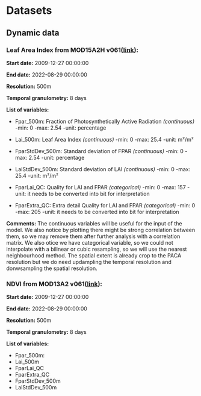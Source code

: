 # Datasets 

## Dynamic data
### Leaf Area Index from MOD15A2H v061([link](https://lpdaac.usgs.gov/products/mod15a2hv061/)):

**Start date:**  2009-12-27 00:00:00

**End date:**  2022-08-29 00:00:00

**Resolution:** 500m

**Temporal granulometry:** 8 days

**List of variables:** 
- Fpar_500m: Fraction of Photosynthetically Active Radiation *(continuous)*
	-min: 0 
	-max: 2.54
    -unit: percentage

- Lai_500m:	Leaf Area Index *(continuous)*
 	-min: 0
	-max: 25.4 
    -unit: m²/m²


- FparStdDev_500m: 	Standard deviation of FPAR *(continuous)*
	-min: 0 
	-max: 2.54
    -unit: percentage
    
- LaiStdDev_500m: Standard deviation of LAI *(continuous)*
 	-min: 0
	-max: 25.4 
    -unit: m²/m²
    
- FparLai_QC: Quality for LAI and FPAR *(categorical)*
 	-min: 0
	-max: 157 
    -unit: it needs to be converted into bit for interpretation

- FparExtra_QC: Extra detail Quality for LAI and FPAR *(categorical)*
 	-min: 0
	-max: 205 
    -unit: it needs to be converted into bit for interpretation

**Comments:** The continuous variables  will be useful for the input of the model. We also notice by plotting there might be strong correlation between them, so we may remove them after further analysis with a correlation matrix. We also otice we have categorical variable, so we could not interpolate with a bilinear or cubic resampling, so we will use the nearest neighbourhood method. The spatial extent is already crop to the PACA resolution but we do need updampling the temporal resolution and donwsampling the spatial resolution.

### NDVI from MOD13A2 v061([link](https://lpdaac.usgs.gov/products/mod13a2v061/)):

**Start date:**  2009-12-27 00:00:00

**End date:**  2022-08-29 00:00:00

**Resolution:** 500m

**Temporal granulometry:** 8 days

**List of variables:** 
- Fpar_500m: 
- Lai_500m
- FparLai_QC
- FparExtra_QC
- FparStdDev_500m
- LaiStdDev_500m
